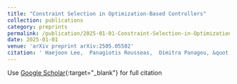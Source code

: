 ```yaml
---
title: "Constraint Selection in Optimization-Based Controllers"
collection: publications
category: preprints
permalink: /publication/2025-01-01-Constraint-Selection-in-Optimization-Based-Controllers
date: 2025-01-01
venue: 'arXiv preprint arXiv:2505.05502'
citation: ' Haejoon Lee,  Panagiotis Rousseas,  Dimitra Panagou, &quot;Constraint Selection in Optimization-Based Controllers.&quot; arXiv preprint arXiv:2505.05502, 2025.'
---
```

Use [Google Scholar](https://scholar.google.com/scholar?q=Constraint+Selection+in+Optimization+Based+Controllers){:target="_blank"} for full citation